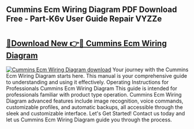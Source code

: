 ## Cummins Ecm Wiring Diagram PDF Download Free - Part-K6v User Guide Repair VYZZe

# <h2><a href="http://dfrv6j.blite.top/?on=Cummins+Ecm+Wiring+Diagram">🔗Download New 👉🔴 Cummins Ecm Wiring Diagram</a></h2>

[![Cummins Ecm Wiring Diagram download](https://i.imgur.com/lujVjoI.png)](http://dfrv6j.blite.top/?on=Cummins+Ecm+Wiring+Diagram)
Your journey with the Cummins Ecm Wiring Diagram starts here. This manual is your comprehensive guide to understanding and using it effectively. Operating Instructions for Professionals Cummins Ecm Wiring Diagram This guide is intended for professionals familiar with product type operation. Cummins Ecm Wiring Diagram advanced features include image recognition, voice commands, customizable profiles, and automatic backups, all accessible through the sleek and customizable interface. Let's Get Started! Contact us today and let us Cummins Ecm Wiring Diagram guide you through the process.
